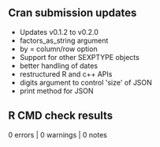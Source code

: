 ## Cran submission updates

* Updates v0.1.2 to v0.2.0
* factors_as_string argument
* by = column/row option
* Support for other SEXPTYPE objects
* better handling of dates
* restructured R and c++ APIs
* digits argument to control 'size' of JSON
* print method for JSON

## R CMD check results

0 errors | 0 warnings | 0 notes
